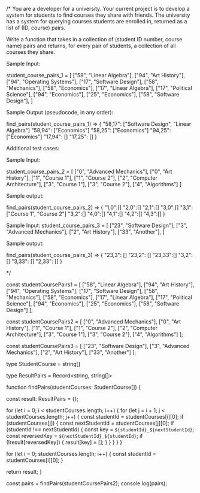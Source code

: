 /*
You are a developer for a university. Your current project is to develop a system for students to find courses they share with friends. The university has a system for querying courses students are enrolled in, returned as a list of (ID, course) pairs.

Write a function that takes in a collection of (student ID number, course name) pairs and returns, for every pair of students, a collection of all courses they share.


Sample Input:

student_course_pairs_1 = [
  ["58", "Linear Algebra"],
  ["94", "Art History"],
  ["94", "Operating Systems"],
  ["17", "Software Design"],
  ["58", "Mechanics"],
  ["58", "Economics"],
  ["17", "Linear Algebra"],
  ["17", "Political Science"],
  ["94", "Economics"],
  ["25", "Economics"],
  ["58", "Software Design"],
]

Sample Output (pseudocode, in any order):

find_pairs(student_course_pairs_1) =>
{
  "58,17": ["Software Design", "Linear Algebra"]
  "58,94": ["Economics"]
  "58,25": ["Economics"]
  "94,25": ["Economics"]
  "17,94": []
  "17,25": []
}



Additional test cases:

Sample Input:

student_course_pairs_2 = [
  ["0", "Advanced Mechanics"],
  ["0", "Art History"],
  ["1", "Course 1"],
  ["1", "Course 2"],
  ["2", "Computer Architecture"],
  ["3", "Course 1"],
  ["3", "Course 2"],
  ["4", "Algorithms"]
]



Sample output:

find_pairs(student_course_pairs_2) =>
{
  "1,0":[]
  "2,0":[]
  "2,1":[]
  "3,0":[]
  "3,1":["Course 1", "Course 2"]
  "3,2":[]
  "4,0":[]
  "4,1":[]
  "4,2":[]
  "4,3":[]
} 

Sample Input:
student_course_pairs_3 = [
  ["23", "Software Design"], 
  ["3", "Advanced Mechanics"], 
  ["2", "Art History"], 
  ["33", "Another"],
]


Sample output:

find_pairs(student_course_pairs_3) =>
{
  "23,3": []
  "23,2": []
  "23,33":[]
  "3,2":  []
  "3,33": []
  "2,33": []
}

*/


const studentCoursePairs1 = [
  ["58", "Linear Algebra"],
  ["94", "Art History"],
  ["94", "Operating Systems"],
  ["17", "Software Design"],
  ["58", "Mechanics"],
  ["58", "Economics"],
  ["17", "Linear Algebra"],
  ["17", "Political Science"],
  ["94", "Economics"],
  ["25", "Economics"],
  ["58", "Software Design"]
];

const studentCoursePairs2 = [
  ["0", "Advanced Mechanics"],
  ["0", "Art History"],
  ["1", "Course 1"],
  ["1", "Course 2"],
  ["2", "Computer Architecture"],
  ["3", "Course 1"],
  ["3", "Course 2"],
  ["4", "Algorithms"]
];

const studentCoursePairs3 = [
  ["23", "Software Design"], 
  ["3",  "Advanced Mechanics"], 
  ["2",  "Art History"], 
  ["33", "Another"]
];

type StudentCourse = string[]

type ResultPairs = Record<string, string[]> 

function findPairs(studentCourses: StudentCourse[]) {
  
  const result: ResultPairs = {};
  
  for (let i = 0; i < studentCourses.length; i++) {
     for (let j = i + 1; j < studentCourses.length; j++) {
       const studentId = studentCourses[i][0];
       if (studentCourses[j]) {
         const nextStudentId = studentCourses[j][0];
         if (studentId !== nextStudentId) {
            const key = `${studentId}_${nextStudentId}`;
            const reversedKey = `${nextStudentId}_${studentId}`;
            if (!result[reversedKey]) {
               result[key] = [];
            }
         }
       }
     }
  }
  
  for (let i = 0; studentCourses.length; i++) {
    const studentId = studentCourses[i][0];
  }
  
  
  return result;
}

const pairs = findPairs(studentCoursePairs2);
console.log(pairs);
